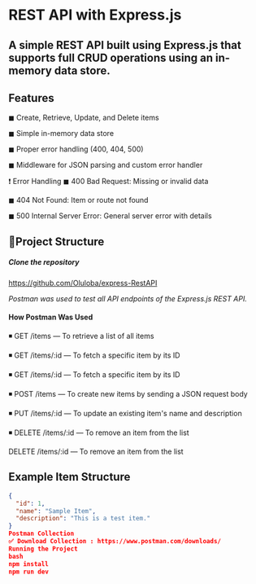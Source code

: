 # REST API with Express.js

A simple REST API built using Express.js  that supports full CRUD operations using an in-memory data store. 
---

## Features

◼ Create, Retrieve, Update, and Delete items 

◼ Simple in-memory data store 

◼ Proper error handling (400, 404, 500) 

◼ Middleware for JSON parsing and custom error handler 


❗ Error Handling
◼ 400 Bad Request: Missing or invalid data

◼ 404 Not Found: Item or route not found

◼ 500 Internal Server Error: General server error with details


##  📃Project Structure

##### Clone the repository
 https://github.com/Oluloba/express-RestAPI
 
*Postman was used to test all API endpoints of the Express.js REST API.* 
#### How Postman Was Used
◾ GET /items — To retrieve a list of all items

◾ GET /items/:id — To fetch a specific item by its ID

◾ GET /items/:id — To fetch a specific item by its ID

◾ POST /items — To create new items by sending a JSON request body

◾ PUT /items/:id — To update an existing item's name and description

◾ DELETE /items/:id — To remove an item from the list

DELETE /items/:id — To remove an item from the list

## Example Item Structure

```json
{
  "id": 1,
  "name": "Sample Item",
  "description": "This is a test item."
}
Postman Collection
✅ Download Collection : https://www.postman.com/downloads/
Running the Project
bash
npm install
npm run dev